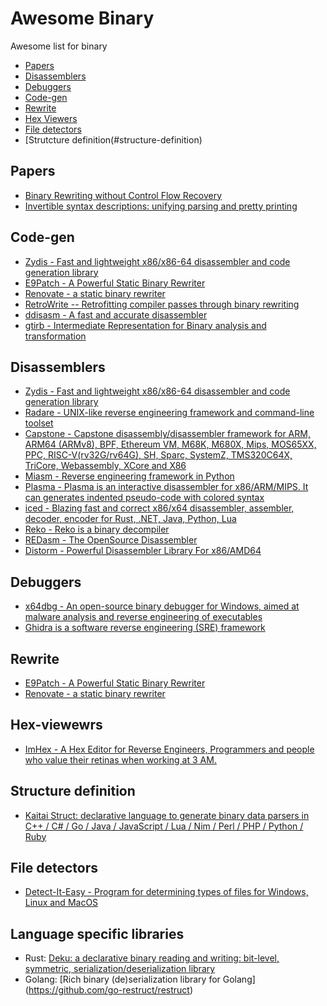 # Awesome Binary
Awesome list for binary
- [Papers](#Papers)
- [Disassemblers](#Disassemblers)
- [Debuggers](#Debuggers)
- [Code-gen](#Code-gen)
- [Rewrite](#Rewrite)
- [Hex Viewers](#hex-viewers)
- [File detectors](#file-detectors)
- [Strutcture definition(#structure-definition)

## Papers
- [Binary Rewriting without Control Flow Recovery](https://www.comp.nus.edu.sg/~gregory/papers/e9patch.pdf)
- [Invertible syntax descriptions: unifying parsing and pretty printing](https://dl.acm.org/doi/10.1145/1863523.1863525)

## Code-gen
- [Zydis - Fast and lightweight x86/x86-64 disassembler and code generation library](https://github.com/zyantific/zydis)
- [E9Patch - A Powerful Static Binary Rewriter](https://github.com/GJDuck/e9patch)
- [Renovate - a static binary rewriter](https://github.com/GaloisInc/renovate)
- [RetroWrite -- Retrofitting compiler passes through binary rewriting](https://github.com/HexHive/retrowrite)
- [ddisasm -  A fast and accurate disassembler](https://github.com/GrammaTech/ddisasm)
- [gtirb - Intermediate Representation for Binary analysis and transformation](https://github.com/GrammaTech/gtirb)


## Disassemblers
- [Zydis - Fast and lightweight x86/x86-64 disassembler and code generation library](https://github.com/zyantific/zydis)
- [Radare - UNIX-like reverse engineering framework and command-line toolset](https://github.com/radareorg/radare2)
- [Capstone - Capstone disassembly/disassembler framework for ARM, ARM64 (ARMv8), BPF, Ethereum VM, M68K, M680X, Mips, MOS65XX, PPC, RISC-V(rv32G/rv64G), SH, Sparc, SystemZ, TMS320C64X, TriCore, Webassembly, XCore and X86](https://github.com/capstone-engine/capstone)
- [Miasm - Reverse engineering framework in Python](https://github.com/cea-sec/miasm)
- [Plasma - Plasma is an interactive disassembler for x86/ARM/MIPS. It can generates indented pseudo-code with colored syntax](https://github.com/plasma-disassembler/plasma)
- [iced - Blazing fast and correct x86/x64 disassembler, assembler, decoder, encoder for Rust, .NET, Java, Python, Lua](https://github.com/icedland/iced)
- [Reko - Reko is a binary decompiler](https://github.com/uxmal/reko)
- [REDasm - The OpenSource Disassembler](https://github.com/REDasmOrg/REDasm)
- [Distorm - Powerful Disassembler Library For x86/AMD64](https://github.com/gdabah/distorm)


## Debuggers
- [x64dbg - An open-source binary debugger for Windows, aimed at malware analysis and reverse engineering of executables](https://github.com/x64dbg/x64dbg)
- [Ghidra is a software reverse engineering (SRE) framework](https://github.com/NationalSecurityAgency/ghidra)


## Rewrite
- [E9Patch - A Powerful Static Binary Rewriter](https://github.com/GJDuck/e9patch)
- [Renovate - a static binary rewriter](https://github.com/GaloisInc/renovate)

## Hex-viewewrs
- [ImHex - A Hex Editor for Reverse Engineers, Programmers and people who value their retinas when working at 3 AM.](https://github.com/WerWolv/ImHex)

## Structure definition
- [Kaitai Struct: declarative language to generate binary data parsers in C++ / C# / Go / Java / JavaScript / Lua / Nim / Perl / PHP / Python / Ruby](https://github.com/kaitai-io/kaitai_struct)

## File detectors
- [Detect-It-Easy - Program for determining types of files for Windows, Linux and MacOS](https://github.com/horsicq/Detect-It-Easy)


## Language specific libraries
- Rust: [Deku: a declarative binary reading and writing: bit-level, symmetric, serialization/deserialization library](https://github.com/sharksforarms/deku)
- Golang: [Rich binary (de)serialization library for Golang] (https://github.com/go-restruct/restruct)
